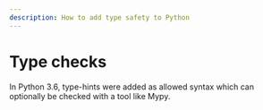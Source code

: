 ```yaml
---
description: How to add type safety to Python
---
```

# Type checks

In Python 3.6, type-hints were added as allowed syntax which can optionally be checked with a tool like Mypy.
